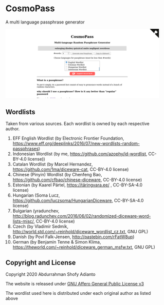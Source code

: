CosmoPass
============
A multi language passphrase generator

![CosmoPass Screenshot](image.png?raw=true "CosmoPass Screenshot")

## Wordlists
Taken from various sources. Each wordlist is owned by each respective author.

1. EFF English Wordlist (by Electronic Frontier Foundation, https://www.eff.org/deeplinks/2016/07/new-wordlists-random-passphrases)
2. Indonesian Wordlist (by me, https://github.com/azophy/id-wordlist, CC-BY-4.0 license))
3. Catalan Wordlist (by Marcel Hernandez, https://github.com/1ma/diceware-cat, CC-BY-4.0 license)
4. Chinese (Pinyin) Wordlist (by Chenfeng Bao, https://github.com/cfbao/chinese-diceware, CC-BY-4.0 license)
5. Estonian (by Kaarel Pärtel, https://täringvara.ee/ , CC-BY-SA-4.0 license)
6. Hungarian (Soma Lucz, https://github.com/luczsoma/HungarianDiceware, CC-BY-SA-4.0 license)
7. Bulgarian (yradunchev, http://blog.radunchev.com/2016/06/02/randomized-diceware-word-lists-misc/, CC-BY-4.0 license)
8. Czech (by Vladimír Sedmík, http://world.std.com/~reinhold/diceware_wordlist_cz.txt, GNU GPL)
9. Danish (by Povl Falk-Jensen, http://pastebin.com/rFatW8up)
10. German (by Benjamin Tenne & Simon Klima, https://theworld.com/~reinhold/diceware_german_msfw.txt, GNU GPL)

## Copyright and License
Copyright 2020 Abdurrahman Shofy Adianto

The website is released under <a href="https://www.gnu.org/licenses/#AGPL">GNU Affero General Public License v3</a>

The wordlist used here is distributed under each original author as listed above
